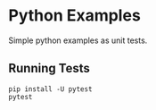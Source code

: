 # Python Examples

Simple python examples as unit tests.

## Running Tests

```shell
pip install -U pytest
pytest
```